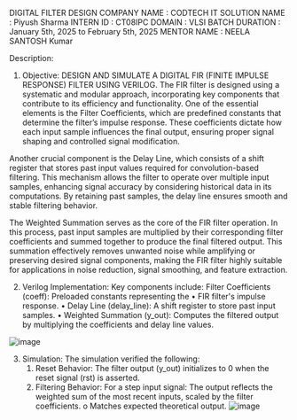 DIGITAL FILTER DESIGN
COMPANY NAME : CODTECH IT SOLUTION
NAME : Piyush Sharma
INTERN ID : CT08IPC
DOMAIN : VLSI
BATCH DURATION : January 5th, 2025 to February 5th, 2025
MENTOR NAME : NEELA SANTOSH Kumar

Description: 
1. Objective:
DESIGN AND SIMULATE A DIGITAL FIR (FINITE IMPULSE RESPONSE)
FILTER USING VERILOG. The FIR filter is designed using a systematic and modular approach, incorporating key components that contribute to its efficiency and functionality. One of the essential elements is the Filter Coefficients, which are predefined constants that determine the filter’s impulse response. These coefficients dictate how each input sample influences the final output, ensuring proper signal shaping and controlled signal modification.

Another crucial component is the Delay Line, which consists of a shift register that stores past input values required for convolution-based filtering. This mechanism allows the filter to operate over multiple input samples, enhancing signal accuracy by considering historical data in its computations. By retaining past samples, the delay line ensures smooth and stable filtering behavior.

The Weighted Summation serves as the core of the FIR filter operation. In this process, past input samples are multiplied by their corresponding filter coefficients and summed together to produce the final filtered output. This summation effectively removes unwanted noise while amplifying or preserving desired signal components, making the FIR filter highly suitable for applications in noise reduction, signal smoothing, and feature extraction.

2. Verilog Implementation:
   Key components include:
   Filter Coefficients (coeff): Preloaded constants representing the
   • FIR filter's impulse response.
    • Delay Line (delay_line): A shift register to store past input samples.
    • Weighted Summation (y_out): Computes the filtered output by multiplying the coefficients and delay line values.

![image](https://github.com/user-attachments/assets/3bbe51ec-77ed-40fe-ac43-d674b4edb67b)

3. Simulation:
   The simulation verified the following: 
    1.	Reset Behavior: The filter output (y_out) initializes to 0 when the reset signal (rst) is asserted. 
    2.	Filtering Behavior: For a step input signal:  The output reflects the weighted sum of the most recent inputs, scaled         by the filter coefficients. o Matches expected theoretical output.
   ![image](https://github.com/user-attachments/assets/0630f49c-5310-4330-9bdb-6f0c738e5e43)

